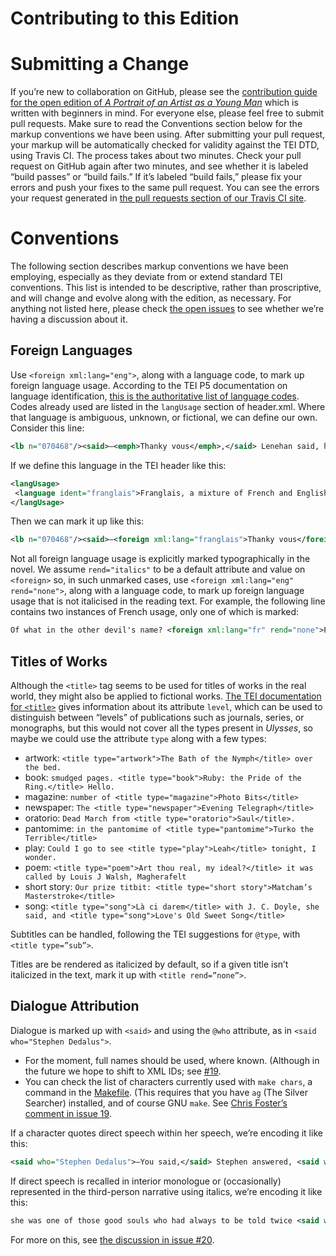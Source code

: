 # Contributing to this Edition

# Submitting a Change
If you’re new to collaboration on GitHub, please see the [contribution guide for the open edition of _A Portrait of an Artist as a Young Man_](https://github.com/JonathanReeve/corpus-joyce-portrait-TEI/blob/gh-pages/CONTRIBUTING.md) which is written with beginners in mind. For everyone else, please feel free to submit pull requests. Make sure to read the Conventions section below for the markup conventions we have been using. After submitting your pull request, your markup will be automatically checked for validity against the TEI DTD, using Travis CI. The process takes about two minutes. Check your pull request on GitHub again after two minutes, and see whether it is labeled “build passes” or “build fails.” If it’s labeled “build fails,” please fix your errors and push your fixes to the same pull request. You can see the errors your request generated in [the pull requests section of our Travis CI site](https://travis-ci.org/JonathanReeve/corpus-joyce-ulysses-tei/pull_requests). 

# Conventions

The following section describes markup conventions we have been employing, especially as they deviate from or extend standard TEI conventions. This list is intended to be descriptive, rather than proscriptive, and will change and evolve along with the edition, as necessary. For anything not listed here, please check [the open issues](https://github.com/JonathanReeve/corpus-joyce-ulysses-tei/issues) to see whether we’re having a discussion about it. 

## Foreign Languages

Use `<foreign xml:lang="eng">`, along with a language code, to mark up foreign language usage. According to the TEI P5 documentation on language identification, [this is the authoritative list of language codes](http://www.iana.org/assignments/language-subtag-registry/language-subtag-registry). Codes already used are listed in the `langUsage` section of header.xml. Where that language is ambiguous, unknown, or fictional, we can define our own. Consider this line:  

```xml
<lb n="070468"/><said>―<emph>Thanky vous</emph>,</said> Lenehan said, helping himself.</p>
```

If we define this language in the TEI header like this: 

```xml
<langUsage>
 <language ident="franglais">Franglais, a mixture of French and English</language>
</langUsage>
```

Then we can mark it up like this: 

```xml
<lb n="070468"/><said>―<foreign xml:lang="franglais">Thanky vous</foreign>,</said> Lenehan said, helping himself.</p>
```

Not all foreign language usage is explicitly marked typographically in the novel. We assume `rend="italics"` to be a default attribute and value on `<foreign>` so, in such unmarked cases, use `<foreign xml:lang="eng" rend="none">`, along with a language code, to mark up foreign language usage that is not italicised in the reading text. For example, the following line contains two instances of French usage, only one of which is marked:

```xml
Of what in the other devil's name? <foreign xml:lang="fr" rend="none">Paysayenn</foreign>. P. C. N., you know: <foreign xml:lang="fr">physiques, chimiques et naturelles</foreign>.
```

## Titles of Works

Although the `<title>` tag seems to be used for titles of works in the real world, they might also be applied to fictional works. [The TEI documentation for `<title>`](http://www.tei-c.org/release/doc/tei-p5-doc/en/html/ref-title.html) gives information about its attribute `level`, which can be used to distinguish between “levels” of publications such as journals, series, or monographs, but this would not cover all the types present in _Ulysses_, so maybe we could use the attribute `type` along with a few types: 

 - artwork: `<title type="artwork">The Bath of the Nymph</title> over the bed.`
 - book: `smudged pages. <title type="book">Ruby: the Pride of the Ring.</title> Hello.`
 - magazine: `number of <title type="magazine">Photo Bits</title>`
 - newspaper: `The <title type="newspaper">Evening Telegraph</title>`
 - oratorio: `Dead March from <title type="oratorio">Saul</title>.`
 - pantomime: `in the pantomime of <title type="pantomime">Turko the Terrible</title>`
 - play: `Could I go to see <title type="play">Leah</title> tonight, I wonder.`
 - poem: `<title type="poem">Art thou real, my ideal?</title> it was called by Louis J Walsh, Magherafelt`
 - short story: `Our prize titbit: <title type="short story">Matcham’s Masterstroke</title>`
 - song: `<title type="song">Là ci darem</title> with J. C. Doyle, she said, and <title type="song">Love's Old Sweet Song</title>`

Subtitles can be handled, following the TEI suggestions for `@type`, with `<title type=”sub”>`. 

Titles are be rendered as italicized by default, so if a given title isn’t italicized in the text, mark it up with `<title rend=”none”>`. 

## Dialogue Attribution

Dialogue is marked up with `<said>` and using the `@who` attribute, as in `<said who="Stephen Dedalus">`. 
 
 - For the moment, full names should be used, where known. (Although in the future we hope to shift to XML IDs; see [#19](https://github.com/JonathanReeve/corpus-joyce-ulysses-tei/issues/19). 
 - You can check the list of characters currently used with `make chars`, a command in the [Makefile](https://github.com/JonathanReeve/corpus-joyce-ulysses-tei/blob/master/Makefile). (This requires that you have `ag` (The Silver Searcher) installed, and of course GNU `make`. See [Chris Foster’s comment in issue 19](https://github.com/JonathanReeve/corpus-joyce-ulysses-tei/issues/19#issuecomment-278453253). 

If a character quotes direct speech within her speech, we’re encoding it like this:

```xml
<said who="Stephen Dedalus">―You said,</said> Stephen answered, <said who="Stephen Dedalus"><said who="Buck Mulligan" rend="italics">O, it's only Dedalus whose mother is beastly dead</said>.</said>
```

If direct speech is recalled in interior monologue or (occasionally) represented in the third-person narrative using italics, we’re encoding it like this:

```xml
she was one of those good souls who had always to be told twice <said who="Father Conmee" direct="false" rend="italics">bless you, my child,</said> that they have been absolved, <said who="Father Conmee" direct="false" rend="italics">pray for me</said>.
```

For more on this, see [the discussion in issue #20](https://github.com/JonathanReeve/corpus-joyce-ulysses-tei/issues/20#issuecomment-280171254). 



